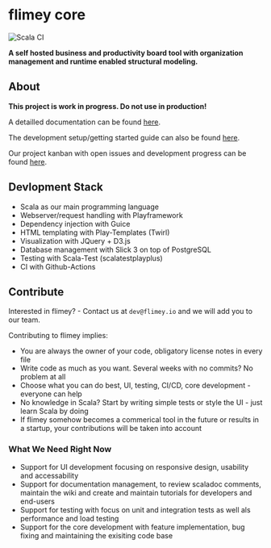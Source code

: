 # flimey core

![Scala CI](https://github.com/flimeyio/flimey-core/workflows/Scala%20CI/badge.svg)

**A self hosted business and productivity board tool with organization management and runtime enabled structural modeling.**

## About

**This project is work in progress. Do not use in production!**

A detailled documentation can be found [here](https://github.com/flimeyio/flimey-core/wiki).

The development setup/getting started guide can also be found [here](https://github.com/flimeyio/flimey-core/wiki/System-Setup).

Our project kanban with open issues and development progress can be found [here](https://github.com/flimeyio/flimey-core/projects/1).

## Devlopment Stack

* Scala as our main programming language
* Webserver/request handling with Playframework
* Dependency injection with Guice
* HTML templating with Play-Templates (Twirl)
* Visualization with JQuery + D3.js
* Database management with Slick 3 on top of PostgreSQL
* Testing with Scala-Test (scalatestplayplus)
* CI with Github-Actions

## Contribute

Interested in flimey? - Contact us at ``dev@flimey.io`` and we will add you to our team.

Contributing to flimey implies:

* You are always the owner of your code, obligatory license notes in every file
* Write code as much as you want. Several weeks with no commits? No problem at all
* Choose what you can do best, UI, testing, CI/CD, core development - everyone can help
* No knowledge in Scala? Start by writing simple tests or style the UI - just learn Scala by doing
* If flimey somehow becomes a commerical tool in the future or results in a startup, your contributions will be taken into account

### What We Need Right Now

* Support for UI development focusing on responsive design, usability and accessability
* Support for documentation management, to review scaladoc comments, maintain the wiki and create and maintain tutorials for developers and end-users
* Support for testing with focus on unit and integration tests as well als performance and load testing
* Support for the core development with feature implementation, bug fixing and maintaining the exisiting code base
